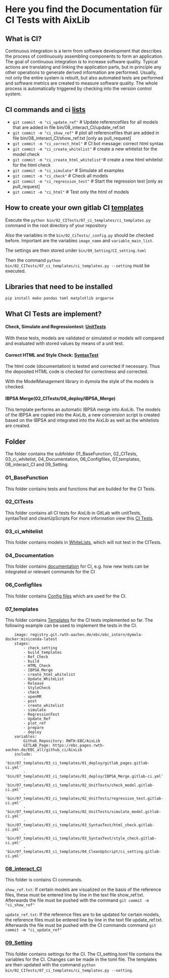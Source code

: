 # Here you find the Documentation für CI Tests with AixLib
## What is CI?

Continuous integration is a term from software development that describes the process of continuously assembling components to form an application. 
The goal of continuous integration is to increase software quality.
Typical actions are translating and linking the application parts, but in principle any other operations to generate derived information are performed. 
Usually, not only the entire system is rebuilt, but also automated tests are performed and software metrics are created to measure software quality. 
The whole process is automatically triggered by checking into the version control system.


## CI commands and ci [lists](08_interact_CI)

- `git commit -m "ci_update_ref"` 			# Update referencefiles for all models that are added in file bin/08_interact_CI/update_ref.txt  
- `git commit -m "ci_show_ref"`	  			# plot all referencefiles that are added in file bin/08_interact_CI/show_ref.txt [only as pull_request]
- `git commit -m "ci_correct_html"`     	# CI bot message: correct html syntax
- `git commit -m "ci_create_whitelist"` 	# create a new whitelist for the model check
- `git commit -m "ci_create_html_whitelist"`# create a new html whitelist for the html check
- `git commit -m "ci_simulate"` 	  		# Simulate all examples
- `git commit -m "ci_check"` 		  		# Check all models
- `git commit -m "ci_regression_test"` 		# Start the regression test [only as pull_request]
- `git commit -m "ci_html"` 				# Test only the html of models

## How to create your own gitlab CI [templates](02_CITests/07_ci_templates)

Execute the `python bin/02_CITests/07_ci_templates/ci_templates.py` command in the root directory of your repository

Also the variables in the `bin/02_CiTests/_config.py` should be checked before. Important are the variables `image_name` and `variable_main_list`.

The settings are then stored under `bin/09_Setting/CI_setting.toml`

Then the command `python bin/02_CITests/07_ci_templates/ci_templates.py --setting` must be executed.

## Libraries that need to be installed
`pip install mako pandas toml matplotlib argparse`
  

## What CI Tests are implement?
#### Check, Simulate and Regressiontest: [UnitTests](02_CITests/02_UnitTests)

With these tests, models are validated or simulated or models will  compared and evaluated with stored values by means of a unit test.

#### Correct HTML and Style Check: [SyntaxTest](02_CITests/03_SyntaxTests)

The html code (documentation) is tested and corrected if necessary. Thus the deposited HTML code is checked for correctness and corrected.

With the ModelManagement library in dymola the style of the models is checked. 

#### IBPSA Merge(02_CITests/06_deploy/IBPSA_Merge)
This template performs an automatic IBPSA merge into AixLib. The models of the IBPSA are copied into the AixLib, a new conversion script is created based on the IBPSA and integrated into the AixLib as well as the whitelists are created.

## Folder 
The folder contains the subfolder 01_BaseFunction, 02_CITests, 03_ci_whitelist, 04_Documentation, 06_Configfiles, 07_templates, 08_interact_CI and 09_Setting. 

### 01_BaseFunction
This folder contains tests and functions that are builded for the CI Tests. 

### 02_CITests
This folder contains all CI tests for AixLib in GitLab with unitTests, syntaxTest and cleanUpScripts
For more information view this [CI Tests](02_CITests).

### 03_ci_whitelist
This folder contains models in [WhiteLists](03_ci_whitelist), which will not test in the CITests.

### 04_Documentation
This folder contains [documentation](04_Documentation) for CI, e.g. how new tests can be integrated or relevant commands for the CI 

### 06_Configfiles

This folder contains [Config files](06_Configfiles) which are used for the CI. 

### 07_templates
This folder contains [Templates](07_templates/03_ci_templates) for the CI tests implemented so far. The following example can be used to implement the tests in the CI. 
			
		image: registry.git.rwth-aachen.de/ebc/ebc_intern/dymola-docker:miniconda-latest
		stages:
			- check_setting
			- build_templates
			- Ref_Check
			- build
			- HTML_Check
			- IBPSA_Merge
			- create_html_whitelist
			- Update_WhiteList
			- Release
			- StyleCheck
			- check
			- openMR
			- post
			- create_whitelist
			- simulate
			- RegressionTest
			- Update_Ref
			- plot_ref
			- prepare
			- deploy
		variables:
			Github_Repository: RWTH-EBC/AixLib
			GITLAB_Page: https://ebc.pages.rwth-aachen.de/EBC_all/github_ci/AixLib
		include:
			- 'bin/07_templates/03_ci_templates/01_deploy/gitlab_pages.gitlab-ci.yml'  
			- 'bin/07_templates/03_ci_templates/01_deploy/IBPSA_Merge.gitlab-ci.yml'  
			- 'bin/07_templates/03_ci_templates/02_UnitTests/check_model.gitlab-ci.yml'  
			- 'bin/07_templates/03_ci_templates/02_UnitTests/regression_test.gitlab-ci.yml'  
			- 'bin/07_templates/03_ci_templates/02_UnitTests/simulate_model.gitlab-ci.yml'  
			- 'bin/07_templates/03_ci_templates/03_SyntaxTest/html_check.gitlab-ci.yml'  
			- 'bin/07_templates/03_ci_templates/03_SyntaxTest/style_check.gitlab-ci.yml' 
			- 'bin/07_templates/03_ci_templates/04_CleanUpScript/ci_setting.gitlab-ci.yml'

### [08_interact_CI](08_interact_CI)

This folder is contains CI commands. 

`show_ref.txt`: If certain models are visualized on the basis of the reference files, these must be entered line by line in the text file show_ref.txt. Afterwards the file must be pushed with the command `git commit -m "ci_show_ref"`
 
`update_ref.txt`: If the reference files are to be updated for certain models, the reference files must be entered line by line in the text file update_ref.txt. Afterwards the file must be pushed with the CI commands command `git commit -m "ci_update_ref"`

### [09_Setting](09_Setting)

This folder contains settings for the CI. The CI_setting.toml file contains the variables for the CI. Changes can be made in the toml file. The templates are then updated with the command `python bin/02_CITests/07_ci_templates/ci_templates.py --setting`.
